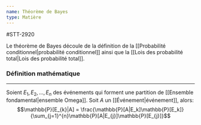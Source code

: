 ```yaml
---
name: Théorème de Bayes
type: Matière
---
```

#STT-2920 

Le théorème de Bayes découle de la définition de la [[Probabilité conditionnel|probabilité conditionnel]] ainsi que la [[Lois des probabilité total|Lois des probabilité total]].

### Définition mathématique
---
Soient $E_{1}, E_{2}, \dots, E_n$ des événements qui forment une partition de [[Ensemble fondamental|ensemble Omega]]. Soit $A$ un [[Événement|événement]], alors:
$$\mathbb{P}[E_{k}|A] = \frac{\mathbb{P}[A|E_k]\mathbb{P}[E_k]}{\sum_{j=1}^{n}\mathbb{P}[A|E_{j}]\mathbb{P}[E_{j}]}$$
